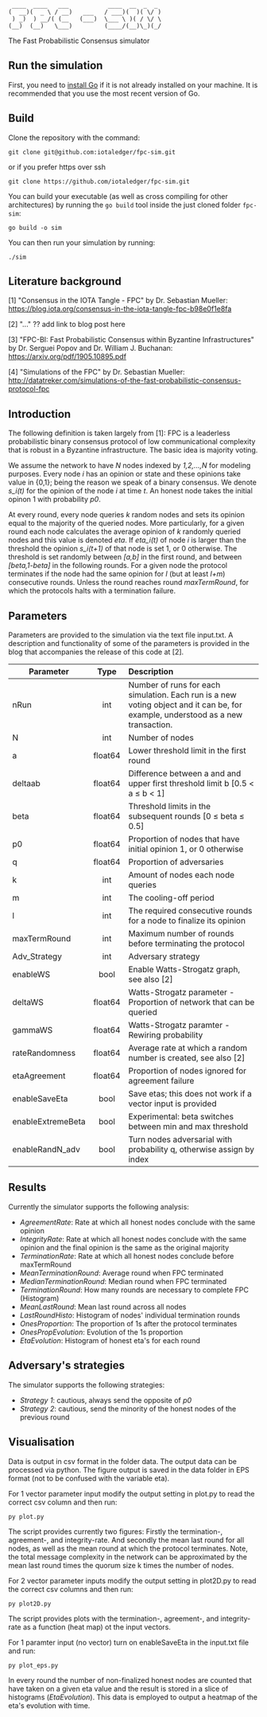 ```
 ____  ____   ___           ____  __  _  _  
(  __)(  _ \ / __)   ___   / ___)(  )( \/ ) 
 ) _)  ) __/( (__   (___)  \___ \ )( / \/ \ 
(__)  (__)   \___)         (____/(__)\_)(_/ 
```
The Fast Probabilistic Consensus simulator

## Run the simulation

First, you need to [install Go](https://golang.org/doc/install) if it is not already installed on your machine. It is recommended that you use the most recent version of Go.

## Build

Clone the repository with the command:

```
git clone git@github.com:iotaledger/fpc-sim.git
```

or if you prefer https over ssh

```
git clone https://github.com/iotaledger/fpc-sim.git
```

You can build your executable (as well as cross compiling for other architectures) by running the `go build` tool inside the just cloned folder `fpc-sim`:

```
go build -o sim
```
You can then run your simulation by running:

```
./sim
```
## Literature background

[1] "Consensus in the IOTA Tangle - FPC" by Dr. Sebastian Mueller: 
https://blog.iota.org/consensus-in-the-iota-tangle-fpc-b98e0f1e8fa

[2] "..."
?? add link to blog post here

[3] "FPC-BI: Fast Probabilistic Consensus within Byzantine Infrastructures" by Dr. Serguei Popov and Dr. William J. Buchanan:
https://arxiv.org/pdf/1905.10895.pdf

[4] "Simulations of the FPC" by Dr. Sebastian Mueller: 
http://datatreker.com/simulations-of-the-fast-probabilistic-consensus-protocol-fpc

## Introduction

The following definition is taken largely from [1]:
FPC is a leaderless probabilistic binary consensus protocol of low communicational complexity that is robust in a Byzantine infrastructure. The basic idea is majority voting. 

We assume the network to have *N* nodes indexed by *1,2,…,N* for modeling purposes. Every node *i* has an opinion or state and these opinions take value in {0,1}; being the reason we speak of a binary consensus. We denote *s_i(t)* for the opinion of the node *i* at time *t*. An honest node takes the initial opinon 1 with probability *p0*.

At every round, every node queries *k* random nodes and sets its opinion equal to the majority of the queried nodes. More particularly, for a given round each node calculates the average opinion of *k* randomly queried nodes and this value is denoted *eta*. If *eta_i(t)* of node *i* is larger than the threshold the opinion *s_i(t+1)* of that node is set 1, or 0 otherwise. The threshold is set randomly between *[a,b]* in the first round, and between *[beta,1-beta]* in the following rounds. For a given node the protocol terminates if the node had the same opinion for *l* (but at least *l+m*) consecutive rounds. Unless the round reaches round *maxTermRound*, for which the protocols halts with a termination failure. 

## Parameters

Parameters are provided to the simulation via the text file input.txt. A description and functionality of some of the parameters is provided in the blog that accompanies the release of this code at [2].


|   Parameter       |       Type    | Description    |
|-------------------|:-------------:|:--------------|    
|   nRun            |   int         | Number of runs for each simulation. Each run is a new voting object and it can be, for example, understood as a new transaction. |
|   N               |   int         | Number of nodes |
|   a               |   float64     | Lower threshold limit in the first round |
|   deltaab         |   float64     | Difference between a and and upper first threshold limit b  [0.5 < a ≤ b < 1]  |
|   beta            |   float64     | Threshold limits in the subsequent rounds [0 ≤ beta ≤ 0.5] |
|   p0              |   float64     | Proportion of nodes that have initial opinion 1, or 0 otherwise |
|   q               |   float64     | Proportion of adversaries |
|   k               |   int         | Amount of nodes each node queries     |
|   m               |   int         | The cooling-off period |
|   l               |   int         | The required consecutive rounds for a node to finalize its opinion |
|   maxTermRound    |   int         | Maximum number of rounds before terminating the protocol |
|   Adv_Strategy    |   int      | Adversary strategy |
| enableWS | bool | Enable Watts-Strogatz graph, see also [2] |
| deltaWS | float64 | Watts-Strogatz parameter - Proportion of network that can be queried |
| gammaWS | float64 | Watts-Strogatz paramter - Rewiring probability |
|   rateRandomness  |   float64     | Average rate at which a random number is created, see also [2] |
|   etaAgreement    |   float64     | Proportion of nodes ignored for agreement failure |
|   enableSaveEta         |   bool       | Save etas; this does not work if a vector input is provided |
| enableExtremeBeta |   bool        | Experimental: beta switches between min and max threshold |
| enableRandN_adv | bool | Turn nodes adversarial with probability q, otherwise assign by index |


## Results

Currently the simulator supports the following analysis:
- *AgreementRate*: Rate at which all honest nodes conclude with the same opinion 
- *IntegrityRate*: Rate at which all honest nodes conclude with the same opinion and the final opinion is the same as the original majority
- *TerminationRate*: Rate at which all honest nodes conclude before maxTermRound
- *MeanTerminationRound*: Average round when FPC terminated
- *MedianTerminationRound*: Median round when FPC terminated
- *TerminationRound*: How many rounds are necessary to complete FPC (Histogram)
- *MeanLastRound*: Mean last round across all nodes
- *LastRoundHisto*: Histogram of nodes' individual termination rounds
- *OnesProportion*: The proportion of 1s after the protocol terminates
- *OnesPropEvolution*: Evolution of the 1s proportion
- *EtaEvolution*: Histogram of honest eta's for each round 

## Adversary's strategies

The simulator supports the following strategies:
- *Strategy 1*: cautious, always send the opposite of *p0*
- *Strategy 2*: cautious, send the minority of the honest nodes of the previous round

## Visualisation
Data is output in csv format in the folder data. The output data can be processed via python. The figure output is saved in the data folder in EPS format (not to be confused with the variable eta). 

For 1 vector parameter input modify the output setting in plot.py to read the correct csv column and then run:
```
py plot.py
```
The script provides currently two figures: Firstly the termination-, agreement-, and integrity-rate. And secondly the mean last round for all nodes, as well as the mean round at which the protocol terminates. Note, the total message complexity in the network can be approximated by the mean last round times the quorum size k times the number of nodes.

For 2 vector parameter inputs modify the output setting in plot2D.py to read the correct csv columns and then run:
```
py plot2D.py
```
The script provides plots with the termination-, agreement-, and integrity-rate as a function (heat map) ot the input vectors. 

For 1 paramter input (no vector) turn on enableSaveEta in the input.txt file and run: 
```
py plot_eps.py
```
In every round the number of non-finalized honest nodes are counted that have taken on a given eta value and the result is stored in a slice of histograms (*EtaEvolution*). This data is employed to output a heatmap of the eta's evolution with time. 
